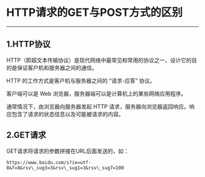 # HTTP请求的GET与POST方式的区别

---

## 1.HTTP协议

HTTP（即超文本传输协议）是现代网络中最常见和常用的协议之一，设计它的目的是保证客户机和服务器之间的通信。

HTTP 的工作方式是客户机与服务器之间的 “请求-应答” 协议。

客户端可以是 Web 浏览器，服务器端可以是计算机上的某些网络应用程序。

通常情况下，由浏览器向服务器发起 HTTP 请求，服务器向浏览器返回响应。响应包含了请求的状态信息以及可能被请求的内容。

## 2.GET请求

GET请求将请求的参数拼接在URL后面发送的，如：

```
https://www.baidu.com/s?ie=utf-8&f=8&rsv\_sug3=3&rsv\_sug1=3&rsv\_sug7=100
```



